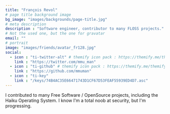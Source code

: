 ```yaml
---
title: "François Revol"
# page title background image
bg_image: "images/backgrounds/page-title.jpg"
# meta description
description : "Software engineer, contributor to many FLOSS projects."
# Not the used one, but the one for gravatar
email: ""
# portrait
image: "images/friends/avatar_fr128.jpg"
social:
  - icon : "ti-twitter-alt" # themify icon pack : https://themify.me/themify-icons
    link : "https://twitter.com/mmu_man"
  - icon : "ti-github" # themify icon pack : https://themify.me/themify-icons
    link : "https://github.com/mmuman"
  - icon : "ti-key"
    link : "/keys/74B4AC35E66471743D1CF67D53FEAF55939ED4D7.asc"
---
```


I contributed to many Free Software / OpenSource projects, including the Haiku Operating System. I know I'm a total noob at security, but I'm progressing.
